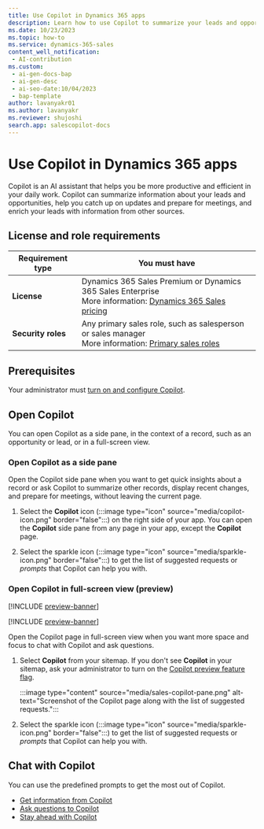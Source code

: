 ```yaml
---
title: Use Copilot in Dynamics 365 apps
description: Learn how to use Copilot to summarize your leads and opportunities records, catch up on updates, prepare for meetings, and enrich your leads with data from different sources.
ms.date: 10/23/2023
ms.topic: how-to
ms.service: dynamics-365-sales
content_well_notification:
 - AI-contribution
ms.custom:
 - ai-gen-docs-bap
 - ai-gen-desc
 - ai-seo-date:10/04/2023
 - bap-template
author: lavanyakr01
ms.author: lavanyakr
ms.reviewer: shujoshi
search.app: salescopilot-docs
---
```


# Use Copilot in Dynamics 365 apps

Copilot is an AI assistant that helps you be more productive and efficient in your daily work. Copilot can summarize information about your leads and opportunities, help you catch up on updates and prepare for meetings, and enrich your leads with information from other sources.

## License and role requirements

| Requirement type | You must have |  
|-----------------------|---------|
| **License** | Dynamics 365 Sales Premium or Dynamics 365 Sales Enterprise <br>More information: [Dynamics 365 Sales pricing](https://dynamics.microsoft.com/sales/pricing/) |
| **Security roles** | Any primary sales role, such as salesperson or sales manager<br>  More information: [Primary sales roles](security-roles-for-sales.md#primary-sales-roles)|

## Prerequisites

Your administrator must [turn on and configure Copilot](enable-setup-copilot.md).

## Open Copilot

You can open Copilot as a side pane, in the context of a record, such as an opportunity or lead, or in a full-screen view.

### Open Copilot as a side pane

Open the Copilot side pane when you want to get quick insights about a record or ask Copilot to summarize other records, display recent changes, and prepare for meetings, without leaving the current page. 

1. Select the **Copilot** icon (:::image type="icon" source="media/copilot-icon.png" border="false":::) on the right side of your app. You can open the **Copilot** side pane from any page in your app, except the **Copilot** page.

1. Select the sparkle icon (:::image type="icon" source="media/sparkle-icon.png" border="false":::) to get the list of suggested requests or *prompts* that Copilot can help you with.

### Open Copilot in full-screen view (preview)

[!INCLUDE [preview-banner](~/../shared-content/shared/preview-includes/preview-banner-section.md)]

[!INCLUDE [preview-banner](~/../shared-content/shared/preview-includes/preview-note.md)]

Open the Copilot page in full-screen view when you want more space and focus to chat with Copilot and ask questions.

1. Select **Copilot** from your sitemap.  If you don't see **Copilot** in your sitemap, ask your administrator to turn on the [Copilot preview feature flag](copilot-preview-features.md#enable-all-preview-features-for-copilot).  

    :::image type="content" source="media/sales-copilot-pane.png" alt-text="Screenshot of the Copilot page along with the list of suggested requests.":::

2. Select the sparkle icon (:::image type="icon" source="media/sparkle-icon.png" border="false":::) to get the list of suggested requests or *prompts* that Copilot can help you with.

## Chat with Copilot 

You can use the predefined prompts to get the most out of Copilot. 

- [Get information from Copilot](copilot-get-information.md)  
- [Ask questions to Copilot](copilot-ask-questions.md)  
- [Stay ahead with Copilot](copilot-stay-ahead.md) 